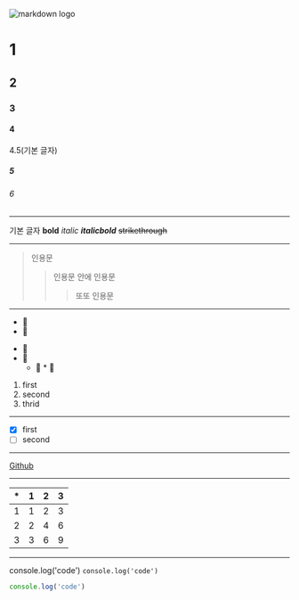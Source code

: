 <!-- image -->

![markdown logo](https://upload.wikimedia.org/wikipedia/commons/thumb/4/48/Markdown-mark.svg/1200px-Markdown-mark.svg.png)

<!-- 제목 -->

# 1

## 2

### 3

#### 4

4.5(기본 글자)

##### 5

###### 6

<!-- 줄 -->

---

<!-- 글자 속성 -->

기본 글자
**bold**
_italic_
**_italicbold_**
~~strikethrough~~

---

<!-- quote -->

> 인용문
>
> > 인용문 안에 인용문
> >
> > > 또또 인용문

---

<!---------- list ---------->
<!-- 순서 없는 목록 -->

- 🍕
- 🍔

* 🌭
* 🍞
  - 🍿 \* 🥓
  <!-- 순서 있는 목록 -->

1. first
2. second
3. thrid

---

<!-- 체크 목록 -->

- [x] first
- [ ] second

---

<!-- link -->

[Github](https://github.com)

---

<!-- table -->

| \*  | 1   |   2 |  3  |
| --- | :-- | --: | :-: |
| 1   | 1   |   2 |  3  |
| 2   | 2   |   4 |  6  |
| 3   | 3   |   6 |  9  |

---

<!-- code -->

console.log('code')
`console.log('code')`

```js
console.log('code')
```
